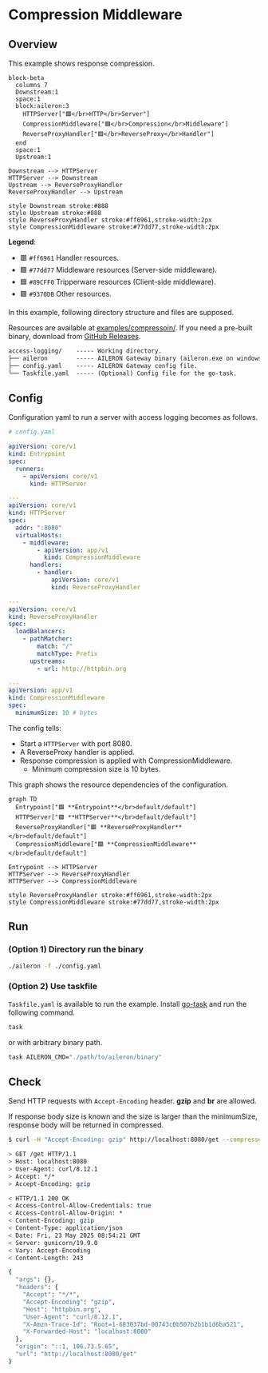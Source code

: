 # Compression Middleware

## Overview

This example shows response compression.

```mermaid
block-beta
  columns 7
  Downstream:1
  space:1
  block:aileron:3
    HTTPServer["🟪</br>HTTP</br>Server"]
    CompressionMiddleware["🟩</br>Compression</br>Middleware"]
    ReverseProxyHandler["🟥</br>ReverseProxy</br>Handler"]
  end
  space:1
  Upstream:1

Downstream --> HTTPServer
HTTPServer --> Downstream
Upstream --> ReverseProxyHandler
ReverseProxyHandler --> Upstream

style Downstream stroke:#888
style Upstream stroke:#888
style ReverseProxyHandler stroke:#ff6961,stroke-width:2px
style CompressionMiddleware stroke:#77dd77,stroke-width:2px
```

**Legend**:

- 🟥 `#ff6961` Handler resources.
- 🟩 `#77dd77` Middleware resources (Server-side middleware).
- 🟦 `#89CFF0` Tripperware resources (Client-side middleware).
- 🟪 `#9370DB` Other resources.

In this example, following directory structure and files are supposed.

Resources are available at [examples/compressoin/](https://github.com/aileron-gateway/aileron-gateway/tree/main/examples/compressoin).
If you need a pre-built binary, download from [GitHub Releases](https://github.com/aileron-gateway/aileron-gateway/releases).

```txt
access-logging/    ----- Working directory.
├── aileron        ----- AILERON Gateway binary (aileron.exe on windows).
├── config.yaml    ----- AILERON Gateway config file.
└── Taskfile.yaml  ----- (Optional) Config file for the go-task.
```

## Config

Configuration yaml to run a server with access logging becomes as follows.

```yaml
# config.yaml

apiVersion: core/v1
kind: Entrypoint
spec:
  runners:
    - apiVersion: core/v1
      kind: HTTPServer

---
apiVersion: core/v1
kind: HTTPServer
spec:
  addr: ":8080"
  virtualHosts:
    - middleware:
        - apiVersion: app/v1
          kind: CompressionMiddleware
      handlers:
        - handler:
            apiVersion: core/v1
            kind: ReverseProxyHandler

---
apiVersion: core/v1
kind: ReverseProxyHandler
spec:
  loadBalancers:
    - pathMatcher:
        match: "/"
        matchType: Prefix
      upstreams:
        - url: http://httpbin.org

---
apiVersion: app/v1
kind: CompressionMiddleware
spec:
  minimumSize: 10 # bytes
```

The config tells:

- Start a `HTTPServer` with port 8080.
- A ReverseProxy handler is applied.
- Response compression is applied with CompressionMiddleware.
  - Minimum compression size is 10 bytes.

This graph shows the resource dependencies of the configuration.

```mermaid
graph TD
  Entrypoint["🟪 **Entrypoint**</br>default/default"]
  HTTPServer["🟪 **HTTPServer**</br>default/default"]
  ReverseProxyHandler["🟥 **ReverseProxyHandler**</br>default/default"]
  CompressionMiddleware["🟩 **CompressionMiddleware**</br>default/default"]

Entrypoint --> HTTPServer
HTTPServer --> ReverseProxyHandler
HTTPServer --> CompressionMiddleware

style ReverseProxyHandler stroke:#ff6961,stroke-width:2px
style CompressionMiddleware stroke:#77dd77,stroke-width:2px
```

## Run

### (Option 1) Directory run the binary

```bash
./aileron -f ./config.yaml
```

### (Option 2) Use taskfile

`Taskfile.yaml` is available to run the example.
Install [go-task](https://taskfile.dev/) and run the following command.

```bash
task
```

or with arbitrary binary path.

```bash
task AILERON_CMD="./path/to/aileron/binary"
```

## Check

Send HTTP requests with `Accept-Encoding` header.
**gzip** and **br** are allowed.

If response body size is known and the size is larger than the minimumSize, response body will be returned in compressed.

```bash
$ curl -H "Accept-Encoding: gzip" http://localhost:8080/get --compressed -v

> GET /get HTTP/1.1
> Host: localhost:8080
> User-Agent: curl/8.12.1
> Accept: */*
> Accept-Encoding: gzip

< HTTP/1.1 200 OK
< Access-Control-Allow-Credentials: true
< Access-Control-Allow-Origin: *
< Content-Encoding: gzip
< Content-Type: application/json
< Date: Fri, 23 May 2025 08:54:21 GMT
< Server: gunicorn/19.9.0
< Vary: Accept-Encoding
< Content-Length: 243

{
  "args": {},
  "headers": {
    "Accept": "*/*",
    "Accept-Encoding": "gzip",
    "Host": "httpbin.org",
    "User-Agent": "curl/8.12.1",
    "X-Amzn-Trace-Id": "Root=1-683037bd-00743c0b507b2b1b1d6ba521",
    "X-Forwarded-Host": "localhost:8080"
  },
  "origin": "::1, 106.73.5.65",
  "url": "http://localhost:8080/get"
}
```
